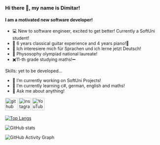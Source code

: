### Hi there 👋, my name is Dimitar!
#### I am a motivated new software developer!


- 💻 New to software engineer, excited to get better! Currently a SoftUni student!
- 🎸 6 years classical guitar experience and 4 years piano!🎹
- 💬 Ich interesiere mich für Sprachen und ich lerne jetzt Deutsch!
- 🥸 Physosophy olympiad national laureate!
- ✖️11-th grade studying maths!➖

Skills: yet to be developed...

- 🔭 I’m currently working on SoftUni Projects! 
- 🌱 I’m currently learning c#, german, english and maths! 
- 💬 Ask me about anything! 


[<img src='https://cdn.jsdelivr.net/npm/simple-icons@3.0.1/icons/github.svg' alt='github' height='40'>](https://github.com/Stoymirov)  [<img src='https://cdn.jsdelivr.net/npm/simple-icons@3.0.1/icons/instagram.svg' alt='instagram' height='40'>](https://www.instagram.com/dimitar__stoymirov/)  [<img src='https://cdn.jsdelivr.net/npm/simple-icons@3.0.1/icons/youtube.svg' alt='YouTube' height='40'>](https://www.youtube.com/channel/https://www.youtube.com/channel/UC4hiIifWyWKz8HNGKbSg6Xw)  

[![Top Langs](https://github-readme-stats.vercel.app/api/top-langs/?username=Stoymirov)](https://github.com/anuraghazra/github-readme-stats)

![GitHub stats](https://github-readme-stats.vercel.app/api?username=Stoymirov&show_icons=true)  

![GitHub Activity Graph](https://activity-graph.herokuapp.com/graph?username=Stoymirov)  



<!---
Stoymirov/Stoymirov is a ✨ special ✨ repository because its `README.md` (this file) appears on your GitHub profile.
You can click the Preview link to take a look at your changes.
--->
